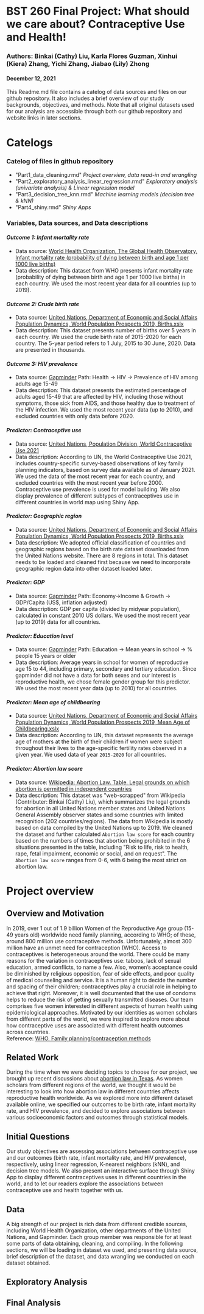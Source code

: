 # BST 260 Final Project: What should we care about? Contraceptive Use and Health!
### Authors: Binkai (Cathy) Liu, Karla Flores Guzman, Xinhui (Kiera) Zhang, Yichi Zhang, Jiabao (Lily) Zhong
#### December 12, 2021

This Readme.md file contains a catelog of data sources and files on our github repository. It also includes a brief overview of our study backgrounds, objectives, and methods. Note that all original datasets used for our analysis are accessible through both our github repository and website links in later sections. 

# Catelogs
### Catelog of files in github repository
* "Part1_data_cleaning.rmd" *Project overview, data read-in and wrangling* 
* "Part2_exploratory_analysis_linear_regression.rmd" *Exploratory analysis (univariate analysis) & Linear regression model* 
* "Part3_decision_tree_knn.rmd" *Machine learning models (decision tree & kNN)* 
* "Part4_shiny.rmd" *Shiny Apps* 


### Variables, Data sources, and Data descriptions
#### *Outcome 1: Infant mortality rate*
* Data source: [World Health Organization, The Global Health Observatory, Infant mortality rate (probability of dying between birth and age 1 per 1000 live births)](https://www.who.int/data/gho/data/indicators/indicator-details/GHO/infant-mortality-rate-(probability-of-dying-between-birth-and-age-1-per-1000-live-births))
* Data description: This dataset from WHO presents infant mortality rate (probability of dying between birth and age 1 per 1000 live births) in each country. We used the most recent year data for all countries (up to 2019).

#### *Outcome 2: Crude birth rate*
* Data source: [United Nations, Department of Economic and Social Affairs
Population Dynamics, World Population Prospects 2019, Births.xslx](https://population.un.org/wpp/Download/Standard/Fertility/)
* Data description: This dataset presents number of births over 5 years in each country. We used the crude birth rate of 2015-2020 for each country. The 5-year period refers to 1 July, 2015 to 30 June, 2020. Data are presented in thousands.

#### *Outcome 3: HIV prevalence*
* Data source: [Gapminder](https://www.gapminder.org/data/)  Path: Health → HIV → Prevalence of HIV among adults age 15-49 
* Data description: This dataset presents the estimated percentage of adults aged 15-49 that are affected by HIV, including those without symptoms, those sick from AIDS, and those healthy due to treatment of the HIV infection. We used the most recent year data (up to 2010), and excluded countries with only data before 2020.

#### *Predictor: Contraceptive use*
* Data source: [United Nations, Population Division, World Contraceptive Use 2021](https://www.un.org/development/desa/pd/data/world-contraceptive-use)
* Data description: According to UN, the World Contraceptive Use 2021, includes country-specific survey-based observations of key family planning indicators, based on survey data available as of January 2021. We used the data of the most recent year for each country, and excluded countries with the most recent year before 2000. Contraceptive use prevalence is used for model building. We also display prevalence of different subtypes of contraceptives use in different countries in world map using Shiny App.

#### *Predictor: Geographic region*
* Data source: [United Nations, Department of Economic and Social Affairs
Population Dynamics, World Population Prospects 2019, Births.xslx](https://population.un.org/wpp/Download/Standard/Fertility/)
* Data description: We adopted official classification of countries and geographic regions based on the birth rate dataset downloaded from the United Nations website. There are 8 regions in total. This dataset needs to be loaded and cleaned first because we need to incorporate geographic region data into other dataset loaded later.

#### *Predictor: GDP*
* Data source: [Gapminder](https://www.gapminder.org/data/) Path: Economy→Income & Growth → GDP/Capita (US$, inflation adjusted)
* Data description: GDP per capita (divided by midyear population), calculated in constant 2010 US dollars. We used the most recent year (up to 2019) data for all countries.

#### *Predictor: Education level*
* Data source: [Gapminder](https://www.gapminder.org/data/)  Path: Education → Mean years in school → % people 15 years or older
* Data description: Average years in school for women of reproductive age 15 to 44, including primary, secondary and tertiary education. Since gapminder did not have a data for both sexes and our interest is reproductive health, we chose female gender group for this predictor. We used the most recent year data (up to 2010) for all countries.

#### *Predictor: Mean age of childbearing*
* Data source: [United Nations, Department of Economic and Social Affairs
Population Dynamics, World Population Prospects 2019, Mean Age of Childbearing.xslx](https://population.un.org/wpp/Download/Standard/Fertility/)
* Data description: According to UN, this dataset represents the average age of mothers at the birth of their children if women were subject throughout their lives to the age-specific fertility rates observed in a given year. We used data of year `2015-2020` for all countries.

#### *Predictor: Abortion law score*
* Data source: [Wikipedia: Abortion Law. Table. Legal grounds on which abortion is permitted in independent countries](https://en.wikipedia.org/wiki/Abortion_law)
* Data description: This dataset was "web-scrapped" from Wikipedia (Contributer: Binkai (Cathy) Liu), which summarizes the legal grounds for abortion in all United Nations member states and United Nations General Assembly observer states and some countries with limited recognition (202 countries/regions). The data from Wikipedia is mostly based on data compiled by the United Nations up to 2019. We cleaned the dataset and further calculated `Abortion law score` for each country based on the numbers of times that abortion being prohibited in the 6 situations presented in the table, including "Risk to life, risk to health, rape, fetal impairment, economic or social, and on request". The `Abortion law score` ranges from 0-6, with 6 being the most strict on abortion law.

# Project overview
## Overview and Motivation
In 2019, over 1 out of 1.9 billion Women of the Reproductive Age group (15-49 years old) worldwide need family planning, according to WHO; of these, around 800 million use contraceptive methods. Unfortunately, almost 300 million have an unmet need for contraception (WHO). Access to contraceptives is heterogeneous around the world. There could be many reasons for the variation in contraceptives use: taboos, lack of sexual education, armed conflicts, to name a few. Also, women’s acceptance could be diminished by religious opposition, fear of side effects, and poor quality of medical counseling and service.
It is a human right to decide the number and spacing of their children; contraceptives play a crucial role in helping to achieve that right. Moreover, it is well documented that the use of condoms helps to reduce the risk of getting sexually transmitted diseases.
Our team comprises five women interested in different aspects of human health using epidemiological approaches. Motivated by our identities as women scholars from different parts of the world, we were inspired to explore more about how contraceptive uses are associated with different health outcomes across countries.  
Reference: [WHO. Family planning/contraception methods](https://www.who.int/news-room/fact-sheets/detail/family-planning-contraception)

## Related Work
During the time when we were deciding topics to choose for our project, we brought up recent discussions about [abortion law in Texas](https://www.texastribune.org/2021/10/29/texas-abortion-law-supreme-court/). As women scholars from different regions of the world, we thought it would be interesting to look into how abortion law in different countries affects reproductive health worldwide. As we explored more into different dataset available online, we specified our outcomes to be birth rate, infant mortality rate, and HIV prevalence, and decided to explore associations between various socioeconomic factors and outcomes through statistical models. 

## Initial Questions
Our study objectives are assessing associations between contraceptive use and our outcomes (birth rate, infant mortality rate, and HIV prevalence), respectively, using linear regression, K-nearest neighbors (kNN), and decision tree models. We also present an interactive surface through Shiny App to display different contraceptives uses in different countries in the world, and to let our readers explore the associations between contraceptive use and health together with us.

## Data
A big strength of our project is rich data from different credible sources, including World Health Organization, other departments of the United Nations, and Gapminder. Each group member was responsible for at least some parts of data obtaining, cleaning, and compiling. In the following sections, we will be loading in dataset we used, and presenting data source, brief description of the dataset, and data wrangling we conducted on each dataset obtained.





## Exploratory Analysis



## Final Analysis



